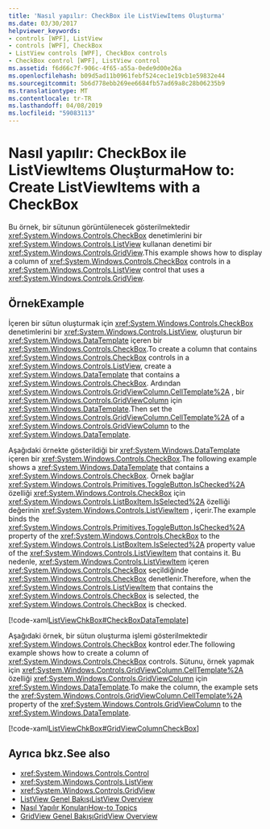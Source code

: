 ```yaml
---
title: 'Nasıl yapılır: CheckBox ile ListViewItems Oluşturma'
ms.date: 03/30/2017
helpviewer_keywords:
- controls [WPF], ListView
- controls [WPF], CheckBox
- ListView controls [WPF], CheckBox controls
- CheckBox control [WPF], ListView control
ms.assetid: f6d66c7f-906c-4f65-a55a-0ede9d00e26a
ms.openlocfilehash: b09d5ad11b0961febf524cec1e19cb1e59832e44
ms.sourcegitcommit: 5b6d778ebb269ee6684fb57ad69a8c28b06235b9
ms.translationtype: MT
ms.contentlocale: tr-TR
ms.lasthandoff: 04/08/2019
ms.locfileid: "59083113"
---
```

# <a name="how-to-create-listviewitems-with-a-checkbox"></a><span data-ttu-id="b4967-102">Nasıl yapılır: CheckBox ile ListViewItems Oluşturma</span><span class="sxs-lookup"><span data-stu-id="b4967-102">How to: Create ListViewItems with a CheckBox</span></span>
<span data-ttu-id="b4967-103">Bu örnek, bir sütunun görüntülenecek gösterilmektedir <xref:System.Windows.Controls.CheckBox> denetimlerini bir <xref:System.Windows.Controls.ListView> kullanan denetimi bir <xref:System.Windows.Controls.GridView>.</span><span class="sxs-lookup"><span data-stu-id="b4967-103">This example shows how to display a column of <xref:System.Windows.Controls.CheckBox> controls in a <xref:System.Windows.Controls.ListView> control that uses a <xref:System.Windows.Controls.GridView>.</span></span>  
  
## <a name="example"></a><span data-ttu-id="b4967-104">Örnek</span><span class="sxs-lookup"><span data-stu-id="b4967-104">Example</span></span>  
 <span data-ttu-id="b4967-105">İçeren bir sütun oluşturmak için <xref:System.Windows.Controls.CheckBox> denetimlerini bir <xref:System.Windows.Controls.ListView>, oluşturun bir <xref:System.Windows.DataTemplate> içeren bir <xref:System.Windows.Controls.CheckBox>.</span><span class="sxs-lookup"><span data-stu-id="b4967-105">To create a column that contains <xref:System.Windows.Controls.CheckBox> controls in a <xref:System.Windows.Controls.ListView>, create a <xref:System.Windows.DataTemplate> that contains a <xref:System.Windows.Controls.CheckBox>.</span></span> <span data-ttu-id="b4967-106">Ardından <xref:System.Windows.Controls.GridViewColumn.CellTemplate%2A> , bir <xref:System.Windows.Controls.GridViewColumn> için <xref:System.Windows.DataTemplate>.</span><span class="sxs-lookup"><span data-stu-id="b4967-106">Then set the <xref:System.Windows.Controls.GridViewColumn.CellTemplate%2A> of a <xref:System.Windows.Controls.GridViewColumn> to the <xref:System.Windows.DataTemplate>.</span></span>  
  
 <span data-ttu-id="b4967-107">Aşağıdaki örnekte gösterildiği bir <xref:System.Windows.DataTemplate> içeren bir <xref:System.Windows.Controls.CheckBox>.</span><span class="sxs-lookup"><span data-stu-id="b4967-107">The following example shows a <xref:System.Windows.DataTemplate> that contains a <xref:System.Windows.Controls.CheckBox>.</span></span> <span data-ttu-id="b4967-108">Örnek bağlar <xref:System.Windows.Controls.Primitives.ToggleButton.IsChecked%2A> özelliği <xref:System.Windows.Controls.CheckBox> için <xref:System.Windows.Controls.ListBoxItem.IsSelected%2A> özelliği değerinin <xref:System.Windows.Controls.ListViewItem> , içerir.</span><span class="sxs-lookup"><span data-stu-id="b4967-108">The example binds the <xref:System.Windows.Controls.Primitives.ToggleButton.IsChecked%2A> property of the <xref:System.Windows.Controls.CheckBox> to the <xref:System.Windows.Controls.ListBoxItem.IsSelected%2A> property value of the <xref:System.Windows.Controls.ListViewItem> that contains it.</span></span> <span data-ttu-id="b4967-109">Bu nedenle, <xref:System.Windows.Controls.ListViewItem> içeren <xref:System.Windows.Controls.CheckBox> seçildiğinde <xref:System.Windows.Controls.CheckBox> denetlenir.</span><span class="sxs-lookup"><span data-stu-id="b4967-109">Therefore, when the <xref:System.Windows.Controls.ListViewItem> that contains the <xref:System.Windows.Controls.CheckBox> is selected, the <xref:System.Windows.Controls.CheckBox> is checked.</span></span>  
  
 [!code-xaml[ListViewChkBox#CheckBoxDataTemplate](~/samples/snippets/csharp/VS_Snippets_Wpf/ListViewChkBox/CS/window1.xaml#checkboxdatatemplate)]  
  
 <span data-ttu-id="b4967-110">Aşağıdaki örnek, bir sütun oluşturma işlemi gösterilmektedir <xref:System.Windows.Controls.CheckBox> kontrol eder.</span><span class="sxs-lookup"><span data-stu-id="b4967-110">The following example shows how to create a column of <xref:System.Windows.Controls.CheckBox> controls.</span></span> <span data-ttu-id="b4967-111">Sütunu, örnek yapmak için <xref:System.Windows.Controls.GridViewColumn.CellTemplate%2A> özelliği <xref:System.Windows.Controls.GridViewColumn> için <xref:System.Windows.DataTemplate>.</span><span class="sxs-lookup"><span data-stu-id="b4967-111">To make the column, the example sets the <xref:System.Windows.Controls.GridViewColumn.CellTemplate%2A> property of the <xref:System.Windows.Controls.GridViewColumn> to the <xref:System.Windows.DataTemplate>.</span></span>  
  
 [!code-xaml[ListViewChkBox#GridViewColumnCheckBox](~/samples/snippets/csharp/VS_Snippets_Wpf/ListViewChkBox/CS/window1.xaml#gridviewcolumncheckbox)]  
  
## <a name="see-also"></a><span data-ttu-id="b4967-112">Ayrıca bkz.</span><span class="sxs-lookup"><span data-stu-id="b4967-112">See also</span></span>

- <xref:System.Windows.Controls.Control>
- <xref:System.Windows.Controls.ListView>
- <xref:System.Windows.Controls.GridView>
- [<span data-ttu-id="b4967-113">ListView Genel Bakışı</span><span class="sxs-lookup"><span data-stu-id="b4967-113">ListView Overview</span></span>](listview-overview.md)
- [<span data-ttu-id="b4967-114">Nasıl Yapılır Konuları</span><span class="sxs-lookup"><span data-stu-id="b4967-114">How-to Topics</span></span>](listview-how-to-topics.md)
- [<span data-ttu-id="b4967-115">GridView Genel Bakışı</span><span class="sxs-lookup"><span data-stu-id="b4967-115">GridView Overview</span></span>](gridview-overview.md)
